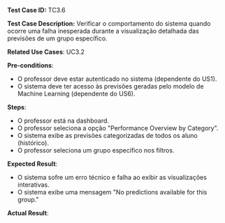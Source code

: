 **Test Case ID:** TC3.6

**Test Case Description:** Verificar o comportamento do sistema quando ocorre uma falha inesperada durante a visualização detalhada das previsões de um grupo específico.

**Related Use Cases**: UC3.2

**Pre-conditions**:
- O professor deve estar autenticado no sistema (dependente do US1). 
- O sistema deve ter acesso às previsões geradas pelo modelo de Machine Learning (dependente do US6).

**Steps**:
- O professor está na dashboard.
- O professor seleciona a opção "Performance Overview by Category".
- O sistema exibe as previsões categorizadas de todos os aluno (histórico).
- O professor seleciona um grupo especifico nos filtros.

**Expected Result**:
- O sistema sofre um erro técnico e falha ao exibir as visualizações interativas.
- O sistema exibe uma mensagem "No predictions available for this group."

**Actual Result**:
